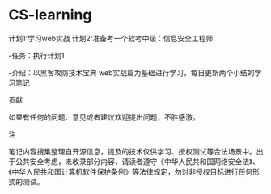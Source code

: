 # CS-learning
计划1:学习web实战
计划2:准备考一个软考中级：信息安全工程师

-任务：执行计划1

-介绍：以黑客攻防技术宝典 web实战篇为基础进行学习，每日更新两个小结的学习笔记





贡献

如果有任何的问题、意见或者建议欢迎提出问题，不胜感激。

注

笔记内容搜集整理自开源信息，提及的技术仅供学习、授权测试等合法场景中。出于公共安全考虑，未收录部分内容，请读者遵守《中华人民共和国网络安全法》、《中华人民共和国计算机软件保护条例》等法律规定，勿对非授权目标进行任何形式的测试。
